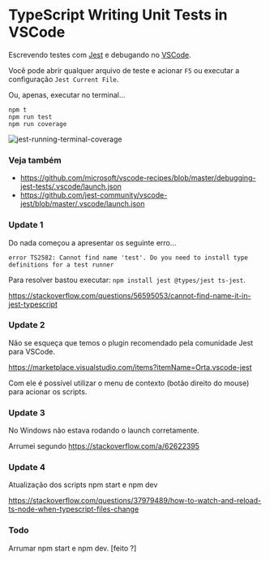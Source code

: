 # TypeScript Writing Unit Tests in VSCode

Escrevendo testes com [Jest](https://jestjs.io/) e debugando no [VSCode](https://code.visualstudio.com/).

Você pode abrir qualquer arquivo de teste e acionar `F5` ou executar a configuração `Jest Current File`.

Ou, apenas, executar no terminal...

    npm t
    npm run test
    npm run coverage

![jest-running-terminal-coverage](https://user-images.githubusercontent.com/1257048/86014952-602f6180-b9f7-11ea-9d8b-be4a284cc8af.png)



### Veja também

+ https://github.com/microsoft/vscode-recipes/blob/master/debugging-jest-tests/.vscode/launch.json
+ https://github.com/jest-community/vscode-jest/blob/master/.vscode/launch.json


### Update 1

Do nada começou a apresentar os seguinte erro...

    error TS2582: Cannot find name 'test'. Do you need to install type definitions for a test runner

Para resolver bastou executar: `npm install jest @types/jest ts-jest`.

https://stackoverflow.com/questions/56595053/cannot-find-name-it-in-jest-typescript


### Update 2

Não se esqueça que temos o plugin recomendado pela comunidade Jest para VSCode.

https://marketplace.visualstudio.com/items?itemName=Orta.vscode-jest

Com ele é possível utilizar o menu de contexto (botão direito do mouse) para acionar os scripts.


### Update 3

No Windows não estava rodando o launch corretamente.

Arrumei segundo https://stackoverflow.com/a/62622395

### Update 4 
Atualização dos scripts npm start e npm dev

https://stackoverflow.com/questions/37979489/how-to-watch-and-reload-ts-node-when-typescript-files-change


### Todo

Arrumar npm start e npm dev. [feito ?]